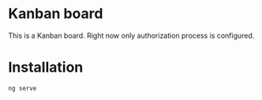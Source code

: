 # Kanban board

This is a Kanban board. Right now only authorization process is configured.

# Installation

```bash
ng serve
```
